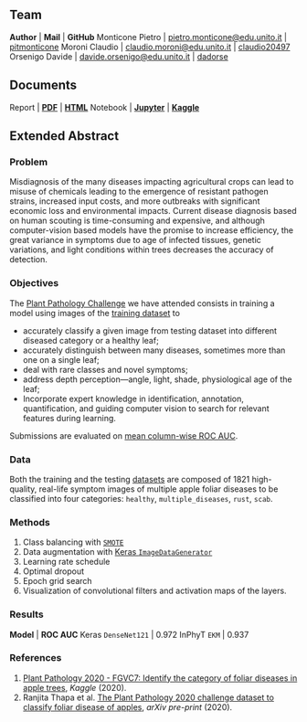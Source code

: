 ## Team 


**Author** | **Mail** | **GitHub**
Monticone Pietro | pietro.monticone@edu.unito.it | [pitmonticone](https://github.com/pitmonticone)
Moroni Claudio | claudio.moroni@edu.unito.it | [claudio20497](https://github.com/claudio20497)
Orsenigo Davide | davide.orsenigo@edu.unito.it | [dadorse](https://github.com/dadorse) 

## Documents

Report | [**PDF**](https://inphyt.github.io/NeuralNetworksProject/Report/report.pdf) | [**HTML**](https://inphyt.github.io/NeuralNetworksProject/Report/report.html)
Notebook | [**Jupyter**](https://nbviewer.jupyter.org/github/InPhyT/NeuralNetworksProject/blob/master/Notebooks/notebook.ipynb) | [**Kaggle**](https://www.kaggle.com/inphyt2020/neuralnetworksproject)

## Extended Abstract

### Problem 

Misdiagnosis of the many diseases impacting agricultural crops can lead to misuse of chemicals leading to the emergence of resistant pathogen strains, increased input costs, and more outbreaks with significant economic loss and environmental impacts. Current disease diagnosis based on human scouting is time-consuming and expensive, and although computer-vision based models have the promise to increase efficiency, the great variance in symptoms due to age of infected tissues, genetic variations, and light conditions within trees decreases the accuracy of detection.

### Objectives

The [Plant Pathology Challenge](https://www.kaggle.com/c/plant-pathology-2020-fgvc7/overview) we have attended consists in training a model using images of the [training dataset](https://arxiv.org/abs/2004.11958) to
* accurately classify a given image from testing dataset into different diseased category or a healthy leaf; 
* accurately distinguish between many diseases, sometimes more than one on a single leaf;
* deal with rare classes and novel symptoms;
* address depth perception—angle, light, shade, physiological age of the leaf; 
* Incorporate expert knowledge in identification, annotation, quantification, and guiding computer vision to search for relevant features during learning.

Submissions are evaluated on [mean column-wise ROC AUC](https://www.kaggle.com/c/plant-pathology-2020-fgvc7/overview/evaluation).

### Data 

Both the training and the testing [datasets](https://www.kaggle.com/c/plant-pathology-2020-fgvc7/data) are composed of 1821 high-quality, real-life symptom images of multiple apple foliar diseases to be classified into four categories: `healthy`, `multiple_diseases`, `rust`, `scab`. 

### Methods

1. Class balancing with [`SMOTE`](https://imbalanced-learn.readthedocs.io/en/stable/generated/imblearn.over_sampling.SMOTE.html)
1. Data augmentation with [Keras `ImageDataGenerator`](https://keras.io/api/preprocessing/image/)
1. Learning rate schedule
1. Optimal dropout
1. Epoch grid search
1. Visualization of convolutional filters and activation maps of the layers.

### Results 

**Model** | **ROC AUC**
Keras `DenseNet121` | 0.972
InPhyT `EKM` | 0.937 

### References 

1. [Plant Pathology 2020 - FGVC7: Identify the category of foliar diseases in apple trees](https://www.kaggle.com/c/plant-pathology-2020-fgvc7), *Kaggle* (2020). 
1. Ranjita Thapa et al. [The Plant Pathology 2020 challenge dataset to classify foliar disease of apples](https://arxiv.org/abs/2004.11958), *arXiv pre-print* (2020). 
